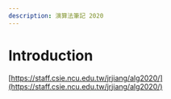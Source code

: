 ```yaml
---
description: 演算法筆記 2020
---
```


# Introduction

[https://staff.csie.ncu.edu.tw/jrjiang/alg2020/](https://staff.csie.ncu.edu.tw/jrjiang/alg2020/)

